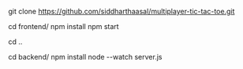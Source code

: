 git clone https://github.com/siddharthaasal/multiplayer-tic-tac-toe.git

cd frontend/
npm install
npm start

cd ..

cd backend/
npm install
node --watch server.js